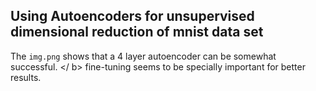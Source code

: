 ## Using Autoencoders for unsupervised dimensional reduction of mnist data set

The `img.png` shows that a 4 layer autoencoder can be somewhat successful.
</ b>
fine-tuning seems to be specially important for better results.
